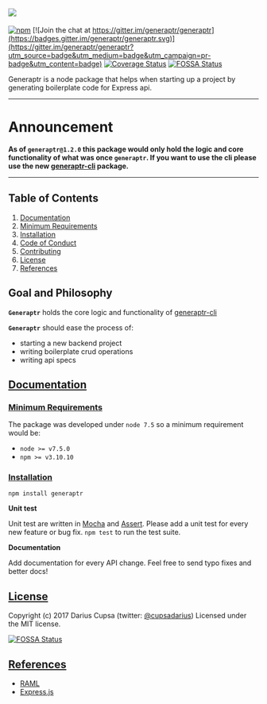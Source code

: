 ![](http://i.imgur.com/yCRAubA.png)
========

[![npm](https://badge.fury.io/js/generaptr.svg)](http://badge.fury.io/js/generaptr) [![Join the chat at https://gitter.im/generaptr/generaptr](https://badges.gitter.im/generaptr/generaptr.svg)](https://gitter.im/generaptr/generaptr?utm_source=badge&utm_medium=badge&utm_campaign=pr-badge&utm_content=badge) [![Coverage Status](https://coveralls.io/repos/github/generaptr/generaptr/badge.svg?branch=master)](https://coveralls.io/github/generaptr/generaptr?branch=master) 
[![FOSSA Status](https://app.fossa.io/api/projects/git%2Bgithub.com%2Fgeneraptr%2Fgeneraptr.svg?type=shield)](https://app.fossa.io/projects/git%2Bgithub.com%2Fgeneraptr%2Fgeneraptr?ref=badge_shield)

Generaptr is a node package that helps when starting up a project by generating boilerplate code for Express api.

-------

# Announcement

**As of `generaptr@1.2.0` this package would only hold the logic and core functionality of what was once `generaptr`. If you want to use the cli please use the new [generaptr-cli](https://github.com/generaptr/generaptr-cli) package.**

-------
## Table of Contents
1. [Documentation](#documentation)
2. [Minimum Requirements](#minimum-requirements)
3. [Installation](#instalation)
6. [Code of Conduct](#code-conduct)
7. [Contributing](#contributing)
8. [License](#license)
9. [References](#references)

## Goal and Philosophy
**`Generaptr`** holds the core logic and functionality of [generaptr-cli](https://github.com/generaptr/generaptr-cli)
 
**`Generaptr`** should ease the process of:
- starting a new backend project
- writing boilerplate crud operations
- writing api specs

## [Documentation](#documentation)
<a name="documentation"></a>
### [Minimum Requirements](#minimum-requirements)
<a name="minimum-requirements"></a>
The package was developed under `node 7.5` so a minimum requirement would be:
* `node >= v7.5.0`
* `npm >= v3.10.10`
### [Installation](#instalation)
<a name="instalation"></a>

``` shell
npm install generaptr
```

**Unit test**

Unit test are written in [Mocha](https://mochajs.org/) and [Assert](https://nodejs.org/api/assert.html). Please add a unit test for every new feature or bug fix. `npm test` to run the test suite.

**Documentation**

Add documentation for every API change. Feel free to send typo fixes and better docs!

## [License](#license)
<a name="license"></a>

Copyright (c) 2017 Darius Cupsa (twitter: [@cupsadarius](https://twitter.com/cupsadarius))
Licensed under the MIT license.

[![FOSSA Status](https://app.fossa.io/api/projects/git%2Bgithub.com%2Fgeneraptr%2Fgeneraptr.svg?type=large)](https://app.fossa.io/projects/git%2Bgithub.com%2Fgeneraptr%2Fgeneraptr?ref=badge_large)

## [References](#references)
<a name="references"></a>
* [RAML](http://raml.org)
* [Express.js](https://expressjs.com)
